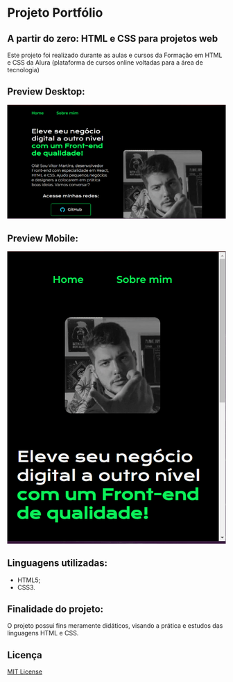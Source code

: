 # Projeto Portfólio

## A partir do zero: HTML e CSS para projetos web

Este projeto foi realizado durante as aulas e cursos da Formação em HTML e CSS da Alura (plataforma de cursos online voltadas para a área de tecnologia)

## Preview Desktop:
![Preview do projeto em telas Desktop](/preview/desktop.gif)

## Preview Mobile:
![Preview do projeto em telas Desktop](/preview/mobile.gif)

## Linguagens utilizadas:

* HTML5;
* CSS3.

## Finalidade do projeto:

O projeto possui fins meramente didáticos, visando a prática e estudos das linguagens HTML e CSS.

## Licença

[MIT License](LICENSE)
